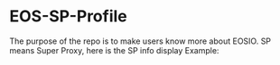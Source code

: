 # EOS-SP-Profile
The purpose of the repo is to make users know more about EOSIO. SP means Super Proxy, here is the SP info display Example: 
